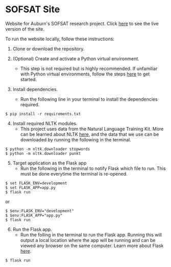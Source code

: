 # SOFSAT Site
Website for Auburn's SOFSAT research project. Click [here](https://sofsat.herokuapp.com) to see the live version of the site.

To run the website locally, follow these instructions:

1. Clone or download the repository.

2. (Optional) Create and activate a Python virtual environment.
   - This step is not required but is highly recommended. If unfamiliar with Python virtual environments, follow the steps [here](https://packaging.python.org/guides/installing-using-pip-and-virtual-environments/) to get started.

3. Install dependencies.
   - Run the following line in your terminal to install the dependencies required.
```
$ pip install -r requirements.txt
```

4. Install required NLTK modules.
   - This project uses data from the Natural Language Training Kit. More can be learned about NLTK [here](https://www.nltk.org), and the data that we use can be downloaded by running the following in the terminal.
```
$ python -m nltk.downloader stopwords
$ python -m nltk.downloader punkt
```

5. Target application as the Flask app
   - Run the following in the terminal to notify Flask which file to run. This must be done everytime the terminal is re-opened.
```
$ set FLASK_ENV=development
$ set FLASK_APP=app.py
$ flask run
```
or
```
$ $env:FLASK_ENV="development"
$ $env:FLASK_APP="app.py"
$ flask run
```
6. Run the Flask app.
   - Run the folling in the terminal to run the Flask app. Running this will output a local location where the app will be running and can be viewed any browser on the same computer. Learn more about Flask [here](https://flask.palletsprojects.com/en/1.1.x/).
 
```
$ flask run
```
